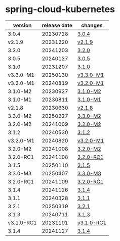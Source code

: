 # spring-cloud-kubernetes	


|version|release date|changes|
|---|---|---|
|3.0.4|20230728|[3.0.4](./3.0.4-20230728.md)|
|v2.1.9|20231220|[v2.1.9](./v2.1.9-20231220.md)|
|3.2.0|20241203|[3.2.0](./3.2.0-20241203.md)|
|3.0.5|20240127|[3.0.5](./3.0.5-20240127.md)|
|3.1.0|20231207|[3.1.0](./3.1.0-20231207.md)|
|v3.3.0-M1|20250130|[v3.3.0-M1](./v3.3.0-M1-20250130.md)|
|v3.2.0-M1|20240819|[v3.2.0-M1](./v3.2.0-M1-20240819.md)|
|3.1.0-M2|20230927|[3.1.0-M2](./3.1.0-M2-20230927.md)|
|3.1.0-M1|20230811|[3.1.0-M1](./3.1.0-M1-20230811.md)|
|v2.1.8|20230630|[v2.1.8](./v2.1.8-20230630.md)|
|3.3.0-M2|20250227|[3.3.0-M2](./3.3.0-M2-20250227.md)|
|3.2.0-M2|20241009|[3.2.0-M2](./3.2.0-M2-20241009.md)|
|3.1.2|20240530|[3.1.2](./3.1.2-20240530.md)|
|v3.2.0-M1|20240820|[v3.2.0-M1](./v3.2.0-M1-20240820.md)|
|3.2.0-M2|20241008|[3.2.0-M2](./3.2.0-M2-20241008.md)|
|3.2.0-RC1|20241108|[3.2.0-RC1](./3.2.0-RC1-20241108.md)|
|3.1.5|20250110|[3.1.5](./3.1.5-20250110.md)|
|3.3.0-M3|20250407|[3.3.0-M3](./3.3.0-M3-20250407.md)|
|3.2.0-RC1|20241109|[3.2.0-RC1](./3.2.0-RC1-20241109.md)|
|3.1.4|20241126|[3.1.4](./3.1.4-20241126.md)|
|3.1.1|20240328|[3.1.1](./3.1.1-20240328.md)|
|3.2.1|20250319|[3.2.1](./3.2.1-20250319.md)|
|3.1.3|20240711|[3.1.3](./3.1.3-20240711.md)|
|v3.1.0-RC1|20231101|[v3.1.0-RC1](./v3.1.0-RC1-20231101.md)|
|3.1.4|20241127|[3.1.4](./3.1.4-20241127.md)|
